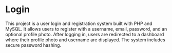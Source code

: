 # Login
This project is a user login and registration system built with PHP and MySQL. It allows users to register with a username, email, password, and an optional profile photo. After logging in, users are redirected to a dashboard where their profile photo and username are displayed. The system includes  secure password hashing.
